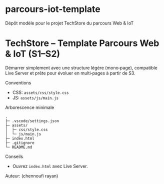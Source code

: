 # parcours-iot-template
Dépôt modèle pour le projet TechStore du parcours Web & IoT
# TechStore – Template Parcours Web & IoT (S1–S2)

Démarrer simplement avec une structure légère (mono‑page), compatible Live Server et prête pour évoluer en multi‑pages à partir de S3.

Conventions
- CSS: `assets/css/style.css`
- JS: `assets/js/main.js`

Arborescence minimale
```
.
├─ .vscode/settings.json
├─ assets/
│  ├─ css/style.css
│  └─ js/main.js
├─ index.html
├─ .gitignore
└─ README.md
```

Conseils
- Ouvrez `index.html` avec Live Server.

Auteur: (chennoufi rayan)